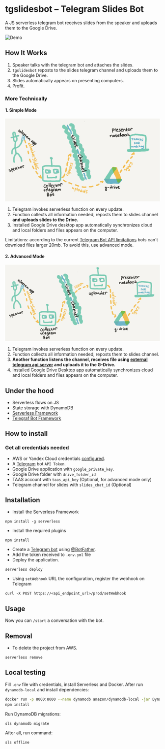 # tgslidesbot – Telegram Slides Bot
A JS serverless telegram bot receives slides from the speaker and uploads them to the Google Drive.

![Demo](./docs/demo.gif)

## How It Works

1. Speaker talks with the telegram bot and attaches the slides.
1. `tgslidesbot` reposts to the slides telegram channel and uploads them to the Google Drive.
1. Slides automatically appears on presenting computers.
1. Profit.

### More Technically

#### 1. Simple Mode

![Screencast](./docs/arch-simple.png)

1. Telegram invokes serverless function on every update.
1. Function collects all information needed, reposts them to slides channel **and uploads slides to the Drive.**
1. Installed Google Drive desktop app automatically synchronizes cloud and local folders and files appears on the computer.

Limitations: according to the current [Telegram Bot API limitations](https://core.telegram.org/bots/api#getfile) bots  can't download files larger 20mb. To avoid this, use advanced mode.

#### 2. Advanced Mode

![Screencast](./docs/arch-advanced.png)

1. Telegram invokes serverless function on every update.
1. Function collects all information needed, reposts them to slides channel.
1. **Another function listens the channel, receives file using [external telegram api server](https://t-a-a-s.ru) and uploads it to the G-Drive.**
1. Installed Google Drive Desktop app automatically synchronizes cloud and local folders and files appears on the computer.


## Under the hood

* Serverless flows on JS
* State storage with DynamoDB
* [Serverless Framework](https://www.serverless.com/framework/docs/getting-started/)
* [Telegraf Bot Framework](https://telegraf.js.org/)

## How to install

### Get all credentials needed

* AWS or Yandex Cloud credentials [configured](https://serverless.com/framework/docs/providers/aws/guide/credentials/).
* A [Telegram](https://telegram.org/) bot `API Token`.
* Google Drive application with `google_private_key`.
* Google Drive folder with `drive_folder_id`
* TAAS account with `taas_api_key` (Optional, for advanced mode only)
* Telegram channel for slides with `slides_chat_id` (Optional)

## Installation

+ Install the Serverless Framework
```
npm install -g serverless
```

+ Install the required plugins
```
npm install
```

+ Create a [Telegram bot](https://core.telegram.org/bots#3-how-do-i-create-a-bot) using [@BotFather](https://telegram.me/BotFather).
+ Add the token received to `.env.yml` file
+ Deploy the application.
```
serverless deploy
```

+ Using `setWebhook` URL the configuration, register the webhook on Telegram
```
curl -X POST https://<api_endpoint_url>/prod/setWebhook
```

## Usage
Now you can `/start` a conversation with the bot.

## Removal
+ To delete the project from AWS.
```
serverless remove
```

## Local testing

Fill `.env` file with credentials, install Serverless and Docker. After run `dynamodb-local` and install dependencies:

```bash
docker run -p 8000:8000 --name dynamodb amazon/dynamodb-local -jar DynamoDBLocal.jar -sharedDb
npm install
```

Run DynamoDB migrations:
```bash
sls dynamodb migrate
```

After all, run command:

```bash
sls offline
```